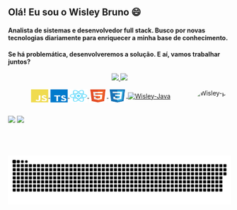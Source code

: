 ## Olá! Eu sou o Wisley Bruno 😄
#### Analista de sistemas e desenvolvedor full stack. Busco por novas tecnologias diariamente para enriquecer a minha base de conhecimento.
#### Se há problemática, desenvolveremos a solução. E aí, vamos trabalhar juntos?

<div align="center">
  <a href="https://github.com/brmsdi"/>
  <img height="180em" src="https://github-readme-stats.vercel.app/api?username=brmsdi&show_icons=true&theme=dracula&include_all_commits=true&count_private=true"/>
  <img height="180em" src="https://github-readme-stats.vercel.app/api/top-langs/?username=brmsdi&layout=compact&langs_count=7&count_private=true&theme=dracula"/>
</div>
<div align="center" style="display: inline_block"><br>
  <img align="center" alt="Wisley-Js" height="30" width="40" src="https://raw.githubusercontent.com/devicons/devicon/master/icons/javascript/javascript-plain.svg">
  <img align="center" alt="Wisley-Ts" height="30" width="40" src="https://raw.githubusercontent.com/devicons/devicon/master/icons/typescript/typescript-plain.svg">
  <img align="center" alt="Wisley-React" height="30" width="40" src="https://raw.githubusercontent.com/devicons/devicon/master/icons/react/react-original.svg">
  <img align="center" alt="Wisley-HTML" height="30" width="40" src="https://raw.githubusercontent.com/devicons/devicon/master/icons/html5/html5-original.svg">
  <img align="center" alt="Wisley-CSS" height="30" width="40" src="https://raw.githubusercontent.com/devicons/devicon/master/icons/css3/css3-original.svg">
  <img align="center" alt="Wisley-Java" height="30" width="40" src="https://cdn.jsdelivr.net/gh/devicons/devicon/icons/java/java-original-wordmark.svg">  
  <img align="right" alt="Wisley-pic" height="150" style="border-radius:50px;" src="https://media.discordapp.net/attachments/910896970275635223/910899557246832681/Design_sem_nome_2.png?width=422&height=422">
</div>
  
  ##

  <div> 
    <a href = "mailto:srmarquesms@gmail.com"><img src="https://img.shields.io/badge/-Gmail-%23333?style=for-the-badge&logo=gmail&logoColor=white" target="_blank"></a>
    <a href="https://wa.me/92991071491" target="_blank"><img src="https://img.shields.io/badge/WhatsApp-25D366?style=for-the-badge&logo=whatsapp&logoColor=white" target="_blank"></a>
  
  ![Snake animation](https://github.com/brmsdi/brmsdi/blob/output/github-contribution-grid-snake.svg)
 
</div>
  
<!--
**brmsdi/brmsdi** is a ✨ _special_ ✨ repository because its `README.md` (this file) appears on your GitHub profile.

Here are some ideas to get you started:

- 🔭 I’m currently working on ...
- 🌱 I’m currently learning ...
- 👯 I’m looking to collaborate on ...
- 🤔 I’m looking for help with ...
- 💬 Ask me about ...
- 📫 How to reach me: ...
- 😄 Pronouns: ...
- ⚡ Fun fact: ...
-->
